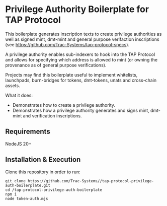 # Privilege Authority Boilerplate for TAP Protocol

This boilerplate generates inscription texts to create privilege authorities as well as signed mint, dmt-mint and general purpose verifaction inscriptions (see https://github.com/Trac-Systems/tap-protocol-specs).

A privilege authority enables sub-indexers to hook into the TAP Protocol and allows for specifying which address is allowed to mint (or owning the provenance as of general purpose verifications).

Projects may find this boilerplate useful to implement whitelists, launchpads, burn-bridges for tokens, dmt-tokens, unats and cross-chain assets.

What it does:

- Demonstrates how to create a privilege authority.
- Demonstrates how a privilege authority generates and signs mint, dmt-mint and verification inscriptions.

## Requirements

NodeJS 20+

## Installation & Execution

Clone this repository in order to run:

```
git clone https://github.com/Trac-Systems//tap-protocol-privilege-auth-boilerplate.git
cd /tap-protocol-privilege-auth-boilerplate
npm i
node token-auth.mjs
```
